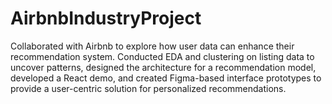 # AirbnbIndustryProject
Collaborated with Airbnb to explore how user data can enhance their recommendation system. Conducted EDA and clustering on listing data to uncover patterns, designed the architecture for a recommendation model, developed a React demo, and created Figma-based interface prototypes to provide a user-centric solution for personalized recommendations.
